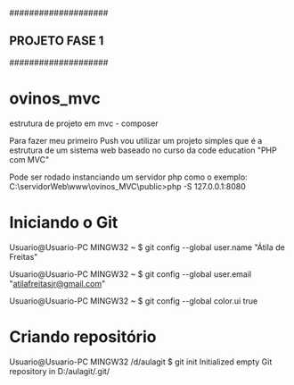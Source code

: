 ####################
## PROJETO FASE 1 ##
####################
# ovinos_mvc

estrutura de projeto em mvc - composer

Para fazer meu primeiro Push vou utilizar um projeto simples 
que é a estrutura de um sistema web baseado no curso da code 
education "PHP com MVC"

Pode ser rodado instanciando um servidor php como o exemplo:
C:\servidorWeb\www\ovinos_MVC\public>php -S 127.0.0.1:8080
#

# Iniciando o Git

Usuario@Usuario-PC MINGW32 ~
$ git config --global user.name "Átila de Freitas"

Usuario@Usuario-PC MINGW32 ~
$ git config --global user.email "atilafreitasjr@gmail.com"

Usuario@Usuario-PC MINGW32 ~
$ git config --global color.ui true

# Criando repositório

Usuario@Usuario-PC MINGW32 /d/aulagit
$ git init
Initialized empty Git repository in D:/aulagit/.git/

